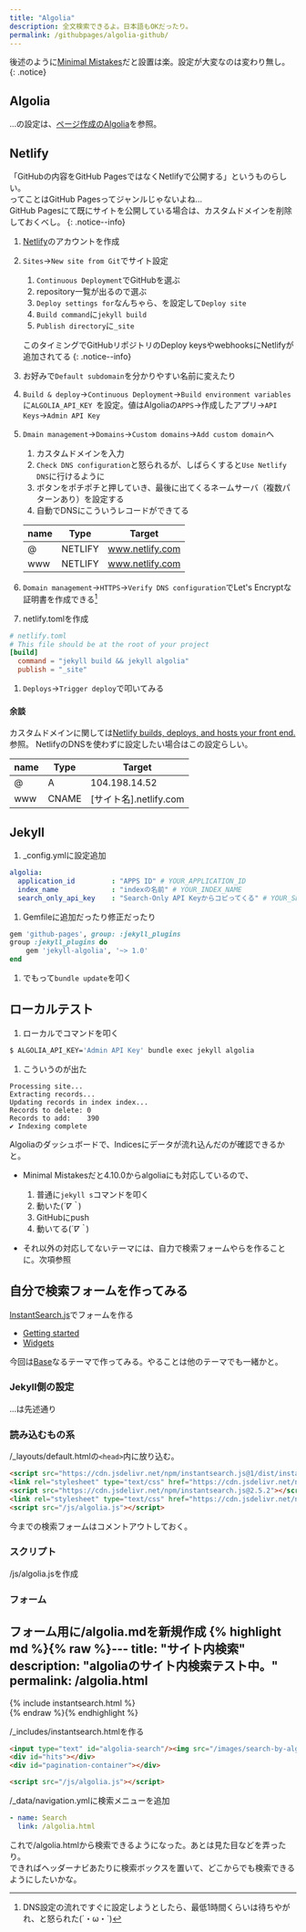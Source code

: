 ```yaml
---
title: "Algolia"
description: 全文検索できるよ。日本語もOKだったり。
permalink: /githubpages/algolia-github/
---
```

後述のように[Minimal Mistakes](https://mmistakes.github.io/minimal-mistakes/)だと設置は楽。設定が大変なのは変わり無し。
{: .notice}

## Algolia

…の設定は、[ページ作成のAlgolia](/createpages/algolia/)を参照。

## Netlify

「GitHubの内容をGitHub PagesではなくNetlifyで公開する」というものらしい。  
ってことはGitHub Pagesってジャンルじゃないよね…  
GitHub Pagesにて既にサイトを公開している場合は、カスタムドメインを削除しておくべし。
{: .notice--info}

1. [Netlify](https://www.netlify.com/)のアカウントを作成
1. `Sites`→`New site from Git`でサイト設定
    1. `Continuous Deployment`でGitHubを選ぶ
    1. repository一覧が出るので選ぶ
    1. `Deploy settings for`なんちゃら、を設定して`Deploy site`
    1. `Build command`に`jekyll build`
    1. `Publish directory`に`_site`
	
    このタイミングでGitHubリポジトリのDeploy keysやwebhooksにNetlifyが追加されてる
	{: .notice--info}
1. お好みで`Default subdomain`を分かりやすい名前に変えたり
1. `Build & deploy`→`Continuous Deployment`→`Build environment variables`に`ALGOLIA_API_KEY
`を設定。値はAlgoliaの`APPS`→作成したアプリ→`API Keys`→`Admin API Key`
1. `Dmain management`→`Domains`→`Custom domains`→`Add custom domain`へ
   1. カスタムドメインを入力
   1. <i class="fas fa-exclamation-triangle" style="color: orange"></i>`Check DNS configuration`と怒られるが、しばらくすると`Use Netlify DNS`に行けるように
   1. ボタンをポチポチと押していき、最後に出てくるネームサーバ（複数パターンあり）を設定する
   1. 自動でDNSにこういうレコードができてる

     name | Type    | Target          |
    ------|---------|-----------------|
     @    | NETLIFY | www.netlify.com |
     www  | NETLIFY | www.netlify.com |

1. `Domain management`→`HTTPS`→`Verify DNS configuration`でLet's Encryptな証明書を作成できる[^lets-encrypt]
1. netlify.tomlを作成
```toml
# netlify.toml
# This file should be at the root of your project
[build]
  command = "jekyll build && jekyll algolia"
  publish = "_site"
```
1. `Deploys`→`Trigger deploy`で叩いてみる

[^lets-encrypt]: DNS設定の流れですぐに設定しようとしたら、最低1時間くらいは待ちやがれ、と怒られた(´・ω・`)

#### 余談

カスタムドメインに関しては[Netlify builds, deploys, and hosts your front end.](https://www.netlify.com/docs/custom-domains/)参照。
NetlifyのDNSを使わずに設定したい場合はこの設定らしい。

| name | Type  | Target                |
|------|-------|-----------------------|
| @    | A     | 104.198.14.52         |
| www  | CNAME | [サイト名].netlify.com |


## Jekyll

1. _config.ymlに設定追加
```yml
algolia:
  application_id         : "APPS ID" # YOUR_APPLICATION_ID
  index_name             : "indexの名前" # YOUR_INDEX_NAME
  search_only_api_key    : "Search-Only API Keyからコピってくる" # YOUR_SEARCH_ONLY_API_KEY
```
1. Gemfileに追加だったり修正だったり
```ruby
gem 'github-pages', group: :jekyll_plugins
group :jekyll_plugins do
	gem 'jekyll-algolia', '~> 1.0'
end
```
1. でもって`bundle update`を叩く

## ローカルテスト

1. ローカルでコマンドを叩く
```sh
$ ALGOLIA_API_KEY='Admin API Key' bundle exec jekyll algolia
```
1. こういうのが出た
```
Processing site...                                                              
Extracting records...                                                           
Updating records in index index...                                              
Records to delete: 0                                                          
Records to add:    390                                                          
✔ Indexing complete
```
Algoliaのダッシュボードで、Indicesにデータが流れ込んだのが確認できるかと。

+ Minimal Mistakesだと4.10.0からalgoliaにも対応しているので、
  1. 普通に`jekyll s`コマンドを叩く
  1. 動いた(*´∇｀*)
  1. GitHubにpush
  1. 動いてる(*´∇｀*)

+ それ以外の対応してないテーマには、自力で検索フォームやらを作ることに。次項参照

## 自分で検索フォームを作ってみる

[InstantSearch.js](https://community.algolia.com/instantsearch.js/)でフォームを作る
+ [Getting started](https://community.algolia.com/instantsearch.js/v2/getting-started.html)
+ [Widgets](https://community.algolia.com/instantsearch.js/v2/widgets.html)

今回は[Base](https://learn.cloudcannon.com/templates/base/)なるテーマで作ってみる。やることは他のテーマでも一緒かと。  

### Jekyll側の設定

…は先述通り

### 読み込むもの系

/_layouts/default.htmlの`<head>`内に放り込む。

```html
<script src="https://cdn.jsdelivr.net/npm/instantsearch.js@1/dist/instantsearch.min.js"></script>
<link rel="stylesheet" type="text/css" href="https://cdn.jsdelivr.net/npm/instantsearch.js@2.5.2/dist/instantsearch.min.css">
<script src="https://cdn.jsdelivr.net/npm/instantsearch.js@2.5.2"></script>
<link rel="stylesheet" type="text/css" href="https://cdn.jsdelivr.net/npm/instantsearch.js@2.5.2/dist/instantsearch-theme-algolia.min.css">
<script src="/js/algolia.js"></script>
```
今までの検索フォームはコメントアウトしておく。

### スクリプト

/js/algolia.jsを作成
<script src="https://gist.github.com/laureltreetop/0394196acb33b428836f7915addad9e7.js"></script>

### フォーム

フォーム用に/algolia.mdを新規作成
{% highlight md %}{% raw %}---
title: "サイト内検索"
description: "algoliaのサイト内検索テスト中。"
permalink: /algolia.html
---
<section class="instantsearch">
{% include instantsearch.html %}
</section>
{% endraw %}{% endhighlight %}

/_includes/instantsearch.htmlを作る

```html
<input type="text" id="algolia-search"/><img src="/images/search-by-algolia.svg" width="100">
<div id="hits"></div>
<div id="pagination-container"></div>

<script src="/js/algolia.js"></script>
```

/_data/navigation.ymlに検索メニューを追加
```yml
- name: Search
  link: /algolia.html
 ```
これで/algolia.htmlから検索できるようになった。あとは見た目などを弄ったり。  
できればヘッダーナビあたりに検索ボックスを置いて、どこからでも検索できるようにしたいかな。